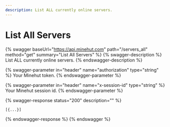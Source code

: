 ```yaml
---
description: List ALL currently online servers.
---
```


# List All Servers

{% swagger baseUrl="https://api.minehut.com" path="/servers_all" method="get" summary="List All Servers" %}
{% swagger-description %}
List ALL currently online servers.
{% endswagger-description %}

{% swagger-parameter in="header" name="authorization" type="string" %} Your Minehut token. {% endswagger-parameter %}

{% swagger-parameter in="header" name="x-session-id" type="string" %} Your Minehut session id. {% endswagger-parameter %}

{% swagger-response status="200" description="" %}
```
[{...}]
```
{% endswagger-response %}
{% endswagger %}
